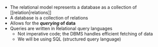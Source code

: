 - The relational model represents a database as a collection of [[relation|relations]]
- A database is a collection of relations
- Allows for the ***querying* of data**
- Queries are written in Relational query languages
	- Not imperative code; the DBMS handles efficient fetching of data
	- We will be using SQL (structured query language)